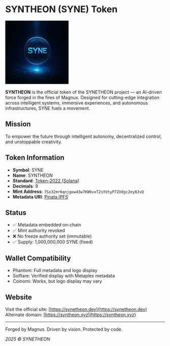 # SYNTHEON (SYNE) Token

![SYNE Logo](logo.png)

**SYNTHEON** is the official token of the SYNETHEON project — an AI-driven force forged in the fires of Magnus. Designed for cutting-edge integration across intelligent systems, immersive experiences, and autonomous infrastructures, SYNE fuels a movement.

## Mission

To empower the future through intelligent autonomy, decentralized control, and unstoppable creativity.

## Token Information

- **Symbol**: SYNE
- **Name**: SYNTHEON
- **Standard**: [Token-2022 (Solana)](https://spl.solana.com/token-2022)
- **Decimals**: 9
- **Mint Address**: `7Sx32mr6qnjgow43w7KWbvxT2sYUtyP7ZVdgc2ey8JvQ`
- **Metadata URI**: [Pinata IPFS](https://gateway.pinata.cloud/ipfs/bafkreidx4ggt7kugmlku3tt25zidqwlxyelq7cjqgytcil5shagj4qetcm)

## Status

- ✅ Metadata embedded on-chain
- ✅ Mint authority revoked
- ❌ No freeze authority set (immutable)
- ✅ Supply: 1,000,000,000 SYNE (fixed)

## Wallet Compatibility

- Phantom: Full metadata and logo display
- Solflare: Verified display with Metaplex metadata
- Coinomi: Works, but logo display may vary

## Website

Visit the official site: [https://synetheon.dev](https://synetheon.dev)  
Alternate domain: [https://syntheon.xyz](https://syntheon.xyz)

---

Forged by Magnus. Driven by vision. Protected by code.

*2025 © SYNETHEON*


